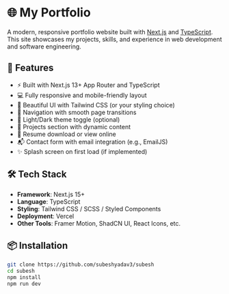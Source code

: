 # 🌐 My Portfolio

A modern, responsive portfolio website built with [Next.js](https://nextjs.org/) and [TypeScript](https://www.typescriptlang.org/). This site showcases my projects, skills, and experience in web development and software engineering.

## 🚀 Features

- ⚡ Built with Next.js 13+ App Router and TypeScript
- 💻 Fully responsive and mobile-friendly layout
- 🎨 Beautiful UI with Tailwind CSS (or your styling choice)
- 🧭 Navigation with smooth page transitions
- 🌙 Light/Dark theme toggle (optional)
- 📁 Projects section with dynamic content
- 📄 Resume download or view online
- 📬 Contact form with email integration (e.g., EmailJS)
- ✨ Splash screen on first load (if implemented)

## 🛠️ Tech Stack

- **Framework**: Next.js 15+
- **Language**: TypeScript
- **Styling**: Tailwind CSS / SCSS / Styled Components
- **Deployment**: Vercel 
- **Other Tools**: Framer Motion, ShadCN UI, React Icons, etc.

## 📦 Installation

```bash
git clone https://github.com/subeshyadav3/subesh
cd subesh
npm install
npm run dev